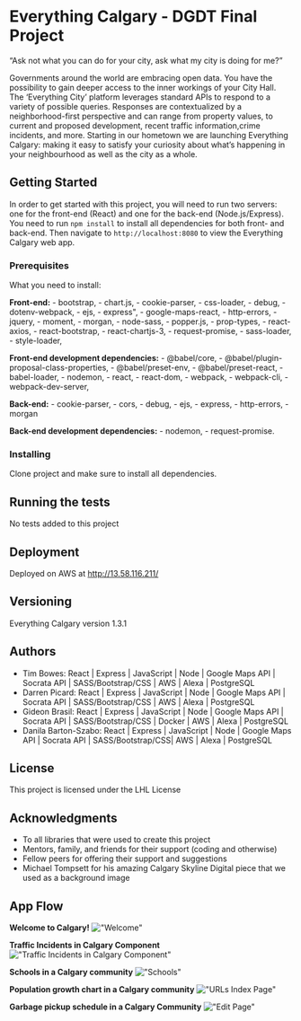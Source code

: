 # Everything Calgary - DGDT Final Project

“Ask not what you can do for your city, ask what my city is doing for me?” 

Governments around the world are embracing open data. You have the possibility to gain deeper access to the inner workings of your City Hall. The ‘Everything City’ platform leverages standard APIs to respond to a variety of possible queries. Responses are contextualized by a neighborhood-first perspective and can range from property values, to current and proposed development, recent traffic information,crime incidents, and more. Starting in our hometown we are launching Everything Calgary: making it easy to satisfy your curiosity about what’s happening in your neighbourhood as well as the city as a whole. 

## Getting Started

In order to get started with this project, you will need to run two servers: one for the front-end (React) and one for the back-end (Node.js/Express). You need to run `npm install` to install all dependencies for both front- and back-end. Then navigate to `http://localhost:8080` to view the Everything Calgary web app. 

### Prerequisites

What you need to install:

__Front-end:__
    - bootstrap, 
    - chart.js, 
    - cookie-parser, 
    - css-loader, 
    - debug, 
    - dotenv-webpack, 
    - ejs, 
    - express", 
    - google-maps-react, 
    - http-errors, 
    - jquery, 
    - moment, 
    - morgan, 
    - node-sass, 
    - popper.js, 
    - prop-types, 
    - react-axios, 
    - react-bootstrap, 
    - react-chartjs-3, 
    - request-promise, 
    - sass-loader, 
    - style-loader, 

__Front-end development dependencies:__
    - @babel/core,
    - @babel/plugin-proposal-class-properties,
    - @babel/preset-env,
    - @babel/preset-react,
    - babel-loader,
    - nodemon,
    - react,
    - react-dom,
    - webpack,
    - webpack-cli,
    - webpack-dev-server,

__Back-end:__
    - cookie-parser,
    - cors,
    - debug,
    - ejs,
    - express,
    - http-errors,
    - morgan

__Back-end development dependencies:__
    - nodemon,
    - request-promise.

### Installing

Clone project and make sure to install all dependencies. 

## Running the tests

No tests added to this project

## Deployment

Deployed on AWS at http://13.58.116.211/

## Versioning

Everything Calgary version 1.3.1

## Authors

* Tim Bowes: React | Express | JavaScript | Node  | Google Maps API | Socrata API | SASS/Bootstrap/CSS | AWS | Alexa | PostgreSQL
* Darren Picard: React | Express | JavaScript | Node  | Google Maps API | Socrata API | SASS/Bootstrap/CSS | AWS | Alexa | PostgreSQL
* Gideon Brasil: React | Express | JavaScript | Node  | Google Maps API | Socrata API | SASS/Bootstrap/CSS | Docker | AWS | Alexa | PostgreSQL
* Danila Barton-Szabo: React | Express | JavaScript | Node  | Google Maps API | Socrata API | SASS/Bootstrap/CSS| AWS | Alexa | PostgreSQL


## License

This project is licensed under the LHL License

## Acknowledgments

* To all libraries that were used to create this project
* Mentors, family, and friends for their support (coding and otherwise)
* Fellow peers for offering their support and suggestions
* Michael Tompsett for his amazing Calgary Skyline Digital piece that we used as a background image


## App Flow

__Welcome to Calgary!__
!["Welcome"](https://github.com/GideonBrasil/Everything-Calgary/blob/feature/readme/docs/EC_Welcome.gif)

__Traffic Incidents in Calgary Component__
!["Traffic Incidents in Calgary Component"](https://github.com/GideonBrasil/Everything-Calgary/blob/feature/readme/docs/EC_Traffic.png)

__Schools in a Calgary community__
!["Schools"](https://github.com/GideonBrasil/Everything-Calgary/blob/feature/readme/docs/EC_Schools.png)

__Population growth chart in a Calgary community__
!["URLs Index Page"](https://github.com/GideonBrasil/Everything-Calgary/blob/feature/readme/docs/EC_Population.png)

__Garbage pickup schedule in a Calgary Community__
!["Edit Page"](https://github.com/GideonBrasil/Everything-Calgary/blob/feature/readme/docs/EC_garbage.png)